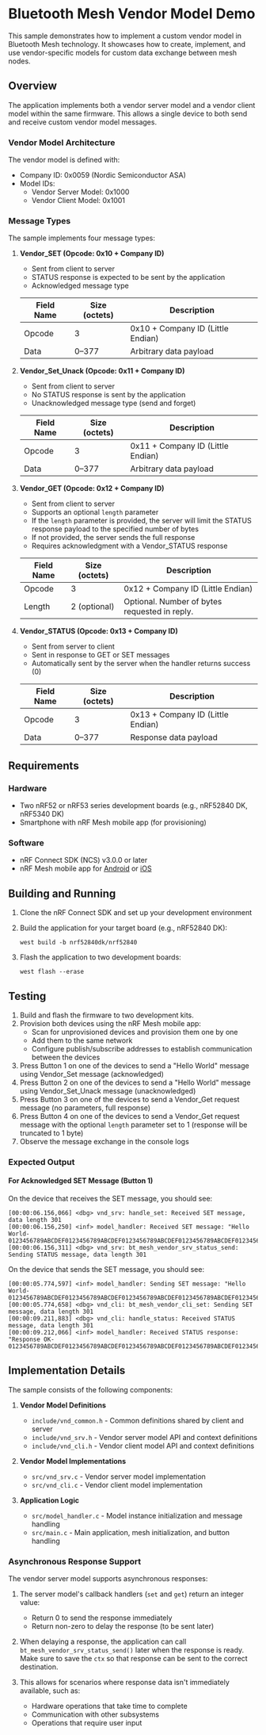 # Bluetooth Mesh Vendor Model Demo

This sample demonstrates how to implement a custom vendor model in Bluetooth Mesh technology. It showcases how to create, implement, and use vendor-specific models for custom data exchange between mesh nodes.

## Overview

The application implements both a vendor server model and a vendor client model within the same firmware. This allows a single device to both send and receive custom vendor model messages.

### Vendor Model Architecture

The vendor model is defined with:
- Company ID: 0x0059 (Nordic Semiconductor ASA)
- Model IDs:
  - Vendor Server Model: 0x1000
  - Vendor Client Model: 0x1001

### Message Types

The sample implements four message types:

1. **Vendor_SET (Opcode: 0x10 + Company ID)**
   - Sent from client to server
   - STATUS response is expected to be sent by the application
   - Acknowledged message type

   | Field Name | Size (octets) | Description                                 |
   |------------|--------------|----------------------------------------------|
   | Opcode     | 3            | 0x10 + Company ID (Little Endian)            |
   | Data       | 0–377        | Arbitrary data payload                       |

2. **Vendor_Set_Unack (Opcode: 0x11 + Company ID)**
   - Sent from client to server
   - No STATUS response is sent by the application
   - Unacknowledged message type (send and forget)

   | Field Name | Size (octets) | Description                                 |
   |------------|--------------|----------------------------------------------|
   | Opcode     | 3            | 0x11 + Company ID (Little Endian)            |
   | Data       | 0–377        | Arbitrary data payload                       |

3. **Vendor_GET (Opcode: 0x12 + Company ID)**
   - Sent from client to server
   - Supports an optional `length` parameter
   - If the `length` parameter is provided, the server will limit the STATUS response payload to the specified number of bytes
   - If not provided, the server sends the full response
   - Requires acknowledgment with a Vendor_STATUS response

   | Field Name | Size (octets) | Description                                 |
   |------------|--------------|----------------------------------------------|
   | Opcode     | 3            | 0x12 + Company ID (Little Endian)            |
   | Length     | 2 (optional) | Optional. Number of bytes requested in reply.|

4. **Vendor_STATUS (Opcode: 0x13 + Company ID)**
   - Sent from server to client
   - Sent in response to GET or SET messages
   - Automatically sent by the server when the handler returns success (0)

   | Field Name | Size (octets) | Description                                 |
   |------------|--------------|----------------------------------------------|
   | Opcode     | 3            | 0x13 + Company ID (Little Endian)            |
   | Data       | 0–377        | Response data payload                        |

## Requirements

### Hardware

* Two nRF52 or nRF53 series development boards (e.g., nRF52840 DK, nRF5340 DK)
* Smartphone with nRF Mesh mobile app (for provisioning)

### Software

* nRF Connect SDK (NCS) v3.0.0 or later
* nRF Mesh mobile app for [Android](https://play.google.com/store/apps/details?id=no.nordicsemi.android.nrfmeshprovisioner) or [iOS](https://apps.apple.com/us/app/nrf-mesh/id1380726771)

## Building and Running

1. Clone the nRF Connect SDK and set up your development environment
2. Build the application for your target board (e.g., nRF52840 DK):

   ```
   west build -b nrf52840dk/nrf52840
   ```

3. Flash the application to two development boards:

   ```
   west flash --erase
   ```

## Testing

1. Build and flash the firmware to two development kits.
2. Provision both devices using the nRF Mesh mobile app:
   * Scan for unprovisioned devices and provision them one by one
   * Add them to the same network
   * Configure publish/subscribe addresses to establish communication between the devices
3. Press Button 1 on one of the devices to send a "Hello World" message using Vendor_Set message (acknowledged)
4. Press Button 2 on one of the devices to send a "Hello World" message using Vendor_Set_Unack message (unacknowledged)
5. Press Button 3 on one of the devices to send a Vendor_Get request message (no parameters, full response)
6. Press Button 4 on one of the devices to send a Vendor_Get request message with the optional `length` parameter set to 1 (response will be truncated to 1 byte)
7. Observe the message exchange in the console logs

### Expected Output

#### For Acknowledged SET Message (Button 1)

On the device that receives the SET message, you should see:

```
[00:00:06.156,066] <dbg> vnd_srv: handle_set: Received SET message, data length 301
[00:00:06.156,250] <inf> model_handler: Received SET message: "Hello World- 0123456789ABCDEF0123456789ABCDEF0123456789ABCDEF0123456789ABCDEF0123456789ABCDEF0123456789ABCDEF0123456789ABCDEF0123456789ABCDEF0123456789ABCDEF0123456789ABCDEF0123456789ABCDEF0123456789ABCDEF0123456789ABCDEF0123456789ABCDEF0123456789ABCDEF0123456789ABCDEF0123456789ABCDEF0123456789ABCDEF"
[00:00:06.156,311] <dbg> vnd_srv: bt_mesh_vendor_srv_status_send: Sending STATUS message, data length 301
```

On the device that sends the SET message, you should see:

```
[00:00:05.774,597] <inf> model_handler: Sending SET message: "Hello World- 0123456789ABCDEF0123456789ABCDEF0123456789ABCDEF0123456789ABCDEF0123456789ABCDEF0123456789ABCDEF0123456789ABCDEF0123456789ABCDEF0123456789ABCDEF0123456789ABCDEF0123456789ABCDEF0123456789ABCDEF0123456789ABCDEF0123456789ABCDEF0123456789ABCDEF0123456789ABCDEF0123456789ABCDEF0123456789ABCDEF"
[00:00:05.774,658] <dbg> vnd_cli: bt_mesh_vendor_cli_set: Sending SET message, data length 301
[00:00:09.211,883] <dbg> vnd_cli: handle_status: Received STATUS message, data length 301
[00:00:09.212,066] <inf> model_handler: Received STATUS response: "Response OK- 0123456789ABCDEF0123456789ABCDEF0123456789ABCDEF0123456789ABCDEF0123456789ABCDEF0123456789ABCDEF0123456789ABCDEF0123456789ABCDEF0123456789ABCDEF0123456789ABCDEF0123456789ABCDEF0123456789ABCDEF0123456789ABCDEF0123456789ABCDEF0123456789ABCDEF0123456789ABCDEF0123456789ABCDEF0123456789ABCDEF"
```

## Implementation Details

The sample consists of the following components:

1. **Vendor Model Definitions**
   * `include/vnd_common.h` - Common definitions shared by client and server
   * `include/vnd_srv.h` - Vendor server model API and context definitions
   * `include/vnd_cli.h` - Vendor client model API and context definitions

2. **Vendor Model Implementations**
   * `src/vnd_srv.c` - Vendor server model implementation
   * `src/vnd_cli.c` - Vendor client model implementation

3. **Application Logic**
   * `src/model_handler.c` - Model instance initialization and message handling
   * `src/main.c` - Main application, mesh initialization, and button handling

### Asynchronous Response Support

The vendor server model supports asynchronous responses:

1. The server model's callback handlers (`set` and `get`) return an integer value:
   * Return 0 to send the response immediately
   * Return non-zero to delay the response (to be sent later)

2. When delaying a response, the application can call `bt_mesh_vendor_srv_status_send()` later when the response is ready. Make sure to save the `ctx` so that response can be sent to the correct destination.

3. This allows for scenarios where response data isn't immediately available, such as:
   * Hardware operations that take time to complete
   * Communication with other subsystems
   * Operations that require user input
